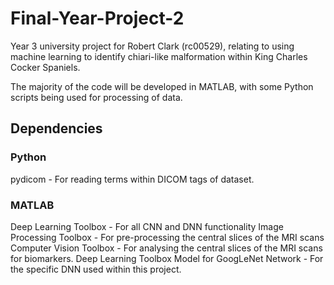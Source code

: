 # Final-Year-Project-2

Year 3 university project for Robert Clark (rc00529), relating to using machine learning to identify chiari-like malformation within King Charles Cocker Spaniels.

The majority of the code will be developed in MATLAB, with some Python scripts being used for processing of data.

## Dependencies

### Python

pydicom - For reading terms within DICOM tags of dataset.

### MATLAB

Deep Learning Toolbox - For all CNN and DNN functionality
Image Processing Toolbox - For pre-processing the central slices of the MRI scans
Computer Vision Toolbox - For analysing the central slices of the MRI scans for biomarkers.
Deep Learning Toolbox Model for GoogLeNet Network - For the specific DNN used within this project.